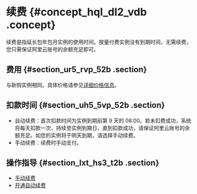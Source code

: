 # 续费 {#concept_hql_dl2_vdb .concept}

续费是指延长包年包月实例的使用时间。按量付费实例没有到期时间，无需续费，您只需保证阿里云账号的余额充足即可。

## 费用 {#section_ur5_rvp_52b .section}

与新购实例相同。具体价格请参见[详细价格信息](https://www.aliyun.com/price/product?spm=5176.doc26117.2.1.qs8EeZ#/rds/detail)。

## 扣款时间 {#section_uh5_5vp_52b .section}

-   自动续费：首次扣款时间为实例到期前第 9 天的 08:00。若未扣费成功，系统将每天扣款一次，持续至实例到期日，直到扣款成功，请保证阿里云账号的余额充足。如您的实例将于明天到期，请选择手动续费。
-   手动续费：续费时手动支付。

## 操作指导 {#section_lxt_hs3_t2b .section}

-   [手动续费](../../../../cn.zh-CN/用户指南/实例管理/手动续费包年包月实例.md)
-   [开通自动续费](../../../../cn.zh-CN/用户指南/实例管理/开通自动续费包年包月实例.md)

